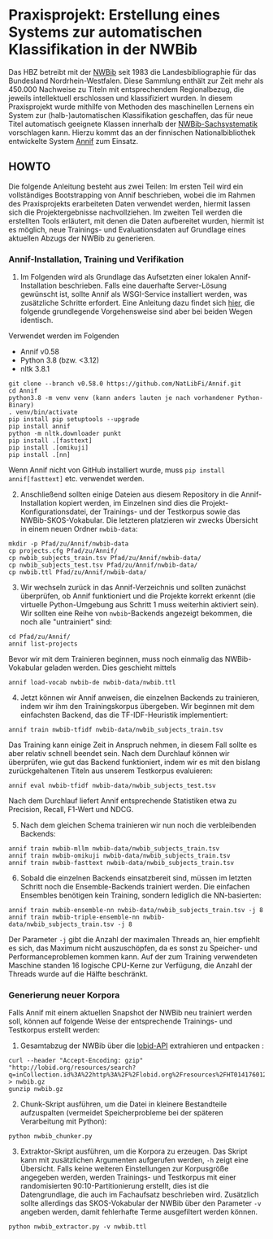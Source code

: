 # Praxisprojekt: Erstellung eines Systems zur automatischen Klassifikation in der NWBib

Das HBZ betreibt mit der [NWBib](https://nwbib.de/) seit 1983 die Landesbibliographie für das Bundesland Nordrhein-Westfalen. Diese Sammlung enthält zur Zeit mehr als 450.000 Nachweise zu Titeln mit entsprechendem Regionalbezug, die jeweils intellektuell erschlossen und klassifiziert wurden. In diesem Praxisprojekt wurde mithilfe von Methoden des maschinellen Lernens ein System zur (halb-)automatischen Klassifikation geschaffen, das für neue Titel automatisch geeignete Klassen innerhalb der [NWBib-Sachsystematik](https://nwbib.de/subjects) vorschlagen kann. Hierzu kommt das an der finnischen Nationalbibliothek entwickelte System [Annif](NWBib) zum Einsatz.

## HOWTO

Die folgende Anleitung besteht aus zwei Teilen: Im ersten Teil wird ein vollständiges Bootstrapping von Annif beschrieben, wobei die im Rahmen des Praxisprojekts erarbeiteten Daten verwendet werden, hiermit lassen sich die Projektergebnisse nachvollziehen. Im zweiten Teil werden die erstellten Tools erläutert, mit denen die Daten aufbereitet wurden, hiermit ist es möglich, neue Trainings- und Evaluationsdaten auf Grundlage eines aktuellen Abzugs der NWBib zu generieren. 

### Annif-Installation, Training und Verifikation

1. Im Folgenden wird als Grundlage das Aufsetzten einer lokalen Annif-Installation beschrieben. Falls eine dauerhafte Server-Lösung gewünscht ist, sollte Annif als WSGI-Service installiert werden, was zusätzliche Schritte erfordert. Eine Anleitung dazu findet sich [hier](https://github.com/NatLibFi/Annif/wiki/Running-as-a-WSGI-service), die folgende grundlegende Vorgehensweise sind aber bei beiden Wegen identisch.

Verwendet werden im Folgenden 
- Annif v0.58
- Python 3.8 (bzw. <3.12)
- nltk 3.8.1 
```
git clone --branch v0.58.0 https://github.com/NatLibFi/Annif.git
cd Annif
python3.8 -m venv venv (kann anders lauten je nach vorhandener Python-Binary)
. venv/bin/activate
pip install pip setuptools --upgrade
pip install annif
python -m nltk.downloader punkt
pip install .[fasttext]
pip install .[omikuji]
pip install .[nn]
```
Wenn Annif nicht von GitHub installiert wurde, muss `pip install annif[fasttext]` etc. verwendet werden.

2. Anschließend sollten einige Dateien aus diesem Repository in die Annif-Installation kopiert werden, im Einzelnen sind dies die Projekt-Konfigurationsdatei, der Trainings- und der Testkorpus sowie das NWBib-SKOS-Vokabular. Die letzteren platzieren wir zwecks Übersicht in einem neuen Ordner `nwbib-data`:

```
mkdir -p Pfad/zu/Annif/nwbib-data
cp projects.cfg Pfad/zu/Annif/
cp nwbib_subjects_train.tsv Pfad/zu/Annif/nwbib-data/
cp nwbib_subjects_test.tsv Pfad/zu/Annif/nwbib-data/
cp nwbib.ttl Pfad/zu/Annif/nwbib-data/
``` 

3. Wir wechseln zurück in das Annif-Verzeichnis und sollten zunächst überprüfen, ob Annif funktioniert und die Projekte korrekt erkennt (die virtuelle Python-Umgebung aus Schritt 1 muss weiterhin aktiviert sein). Wir sollten eine Reihe von `nwbib`-Backends angezeigt bekommen, die noch alle "untrainiert" sind:

```
cd Pfad/zu/Annif/
annif list-projects
```

Bevor wir mit dem Trainieren beginnen, muss noch einmalig das NWBib-Vokabular geladen werden. Dies geschieht mittels

```
annif load-vocab nwbib-de nwbib-data/nwbib.ttl
```

4. Jetzt können wir Annif anweisen, die einzelnen Backends zu trainieren, indem wir ihm den Trainingskorpus übergeben. Wir beginnen mit dem einfachsten Backend, das die TF-IDF-Heuristik implementiert:

```
annif train nwbib-tfidf nwbib-data/nwbib_subjects_train.tsv
```

Das Training kann einige Zeit in Anspruch nehmen, in diesem Fall sollte es aber relativ schnell beendet sein. Nach dem Durchlauf können wir überprüfen, wie gut das Backend funktioniert, indem wir es mit den bislang zurückgehaltenen Titeln aus unserem Testkorpus evaluieren:

```
annif eval nwbib-tfidf nwbib-data/nwbib_subjects_test.tsv
```

Nach dem Durchlauf liefert Annif entsprechende Statistiken etwa zu Precision, Recall, F1-Wert und NDCG.

5. Nach dem gleichen Schema trainieren wir nun noch die verbleibenden Backends:

```
annif train nwbib-mllm nwbib-data/nwbib_subjects_train.tsv
annif train nwbib-omikuji nwbib-data/nwbib_subjects_train.tsv
annif train nwbib-fasttext nwbib-data/nwbib_subjects_train.tsv
```

6. Sobald die einzelnen Backends einsatzbereit sind, müssen im letzten Schritt noch die Ensemble-Backends trainiert werden. Die einfachen Ensembles benötigen kein Training, sondern lediglich die NN-basierten:

```
annif train nwbib-ensemble-nn nwbib-data/nwbib_subjects_train.tsv -j 8
annif train nwbib-triple-ensemble-nn nwbib-data/nwbib_subjects_train.tsv -j 8
```

Der Parameter `-j` gibt die Anzahl der maximalen Threads an, hier empfiehlt es sich, das Maximum nicht auszuschöpfen, da es sonst zu Speicher- und Performanceproblemen kommen kann. Auf der zum Training verwendeten Maschine standen 16 logische CPU-Kerne zur Verfügung, die Anzahl der Threads wurde auf die Hälfte beschränkt.


### Generierung neuer Korpora

Falls Annif mit einem aktuellen Snapshot der NWBib neu trainiert werden soll, können auf folgende Weise der entsprechende Trainings- und Testkorpus erstellt werden: 

1. Gesamtabzug der NWBib über die [lobid-API](https://blog.lobid.org/2019/10/08/nwbib-at-cdv.html) extrahieren und entpacken :

```
curl --header "Accept-Encoding: gzip" "http://lobid.org/resources/search?q=inCollection.id%3A%22http%3A%2F%2Flobid.org%2Fresources%2FHT014176012%23%21%22&format=jsonl" > nwbib.gz
gunzip nwbib.gz
```

2. Chunk-Skript ausführen, um die Datei in kleinere Bestandteile aufzuspalten (vermeidet Speicherprobleme bei der späteren Verarbeitung mit Python):

```
python nwbib_chunker.py
```

3. Extraktor-Skript ausführen, um die Korpora zu erzeugen. Das Skript kann mit zusätzlichen Argumenten aufgerufen werden, `-h` zeigt eine Übersicht. Falls keine weiteren Einstellungen zur Korpusgröße angegeben werden, werden Trainings- und Testkorpus mit einer randomisierten 90:10-Partitionierung erstellt, dies ist die Datengrundlage, die auch im Fachaufsatz beschrieben wird. Zusätzlich sollte allerdings das SKOS-Vokabular der NWBib über den Parameter `-v` angeben werden, damit fehlerhafte Terme ausgefiltert werden können.

```
python nwbib_extractor.py -v nwbib.ttl
```


